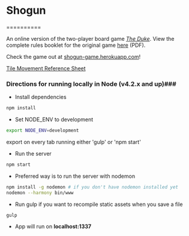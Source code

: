 # Shogun #
==========

An online version of the two-player board game [*The Duke*](http://www.catalystgamelabs.com/casual-games/the-duke/). View the complete rules booklet for the original game [here](http://www.catalystgamelabs.com/download/The%20Duke%20Rulebook%20Lo-Res_FINAL.pdf) (PDF).

Check the game out at [shogun-game.herokuapp.com](http://shogun-game.herokuapp.com)!

[Tile Movement Reference Sheet](http://www.catalystgamelabs.com/download/Movement%20Reference%20Card_Final.pdf)

### Directions for running locally in Node (v4.2.x and up)###

* Install dependencies
```sh
npm install
```
* Set NODE_ENV to development
```sh
export NODE_ENV=development
```
export on every tab running either 'gulp' or 'npm start'
* Run the server
```sh
npm start
```
* Preferred way is to run the server with nodemon
```sh
npm install -g nodemon # if you don't have nodemon installed yet
nodemon --harmony bin/www
```
* Run gulp if you want to recompile static assets when you save a file
```sh
gulp
```
* App will run on **localhost:1337**
